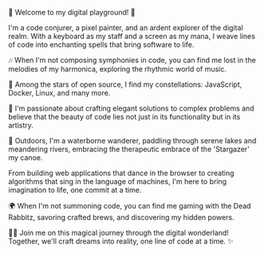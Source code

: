 🚀 Welcome to my digital playground! 🌟

I'm a code conjurer, a pixel painter, and an ardent explorer of the digital realm. With a keyboard as my staff and a screen as my mana, I weave lines of code into enchanting spells that bring software to life.

🎶 When I'm not composing symphonies in code, you can find me lost in the melodies of my harmonica, exploring the rhythmic world of music. 

🌌 Among the stars of open source, I find my constellations: JavaScript, Docker, Linux, and many more. 

🌟 I'm passionate about crafting elegant solutions to complex problems and believe that the beauty of code lies not just in its functionality but in its artistry.

🌊 Outdoors, I'm a waterborne wanderer, paddling through serene lakes and meandering rivers, embracing the therapeutic embrace of the 'Stargazer' my canoe.

From building web applications that dance in the browser to creating algorithms that sing in the language of machines, I'm here to bring imagination to life, one commit at a time.

🌍 When I'm not summoning code, you can find me gaming with the Dead Rabbitz, savoring crafted brews, and discovering my hidden powers.

👩‍💻 Join me on this magical journey through the digital wonderland! Together, we'll craft dreams into reality, one line of code at a time. ✨

